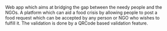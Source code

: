 Web app which aims at bridging the gap between the needy people and the NGOs.
A platform which can aid a food crisis by allowing people to post a food request which can be accepted by any person or NGO who wishes to fulfill it. The validation is done by a QRCode based validation feature. 
